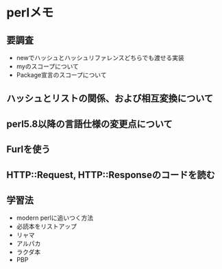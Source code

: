 # perlメモ

## 要調査
* newでハッシュとハッシュリファレンスどちらでも渡せる実装
* myのスコープについて
* Package宣言のスコープについて

## ハッシュとリストの関係、および相互変換について

## perl5.8以降の言語仕様の変更点について

## Furlを使う
## HTTP::Request, HTTP::Responseのコードを読む

## 学習法
* modern perlに追いつく方法
* 必読本をリストアップ
 * リャマ
 * アルパカ
 * ラクダ本
 * PBP
